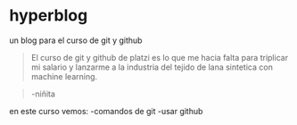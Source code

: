 # hyperblog
un blog para el curso de git y github
>El curso de git y github de platzi es lo que me hacia falta para triplicar mi salario y lanzarme a la industria del tejido de lana sintetica con machine learning.

>-niñita

en este curso vemos:
-comandos de git
-usar github
